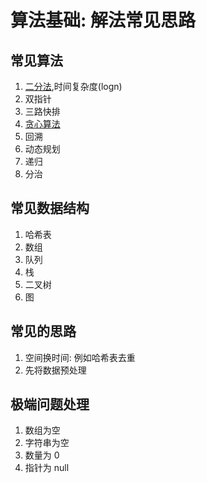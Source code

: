 # 算法基础: 解法常见思路
## 常见算法
1. [二分法](https://www.tomz.club/blog/md/Pragram/algorithm/2021-01/210106.md),时间复杂度(logn)
2. 双指针
3. 三路快排
4. [贪心算法](https://www.tomz.club/blog/md/Pragram/algorithm/2021-01/210104.md)
5. 回溯
6. 动态规划
7. 递归
8. 分治

## 常见数据结构
1. 哈希表
2. 数组
3. 队列
4. 栈
5. 二叉树
6. 图

## 常见的思路
1. 空间换时间: 例如哈希表去重
2. 先将数据预处理

## 极端问题处理
1. 数组为空
2. 字符串为空
3. 数量为 0
4. 指针为 null
